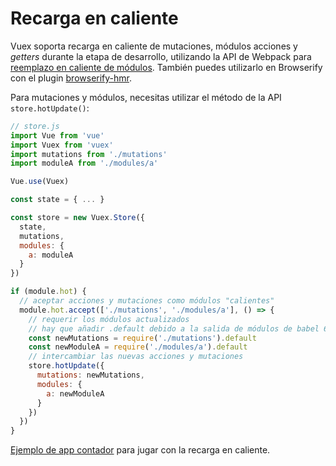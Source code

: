 # Recarga en caliente

Vuex soporta recarga en caliente de mutaciones, módulos acciones y _getters_ durante la etapa de desarrollo, utilizando la API de Webpack para [reemplazo en caliente de módulos](https://webpack.github.io/docs/hot-module-replacement.html). También puedes utilizarlo en Browserify con el plugin [browserify-hmr](https://github.com/AgentME/browserify-hmr/).

Para mutaciones y módulos, necesitas utilizar el método de la API `store.hotUpdate()`:

``` js
// store.js
import Vue from 'vue'
import Vuex from 'vuex'
import mutations from './mutations'
import moduleA from './modules/a'

Vue.use(Vuex)

const state = { ... }

const store = new Vuex.Store({
  state,
  mutations,
  modules: {
    a: moduleA
  }
})

if (module.hot) {
  // aceptar acciones y mutaciones como módulos "calientes"
  module.hot.accept(['./mutations', './modules/a'], () => {
    // requerir los módulos actualizados
    // hay que añadir .default debido a la salida de módulos de babel 6
    const newMutations = require('./mutations').default
    const newModuleA = require('./modules/a').default
    // intercambiar las nuevas acciones y mutaciones
    store.hotUpdate({
      mutations: newMutations,
      modules: {
        a: newModuleA
      }
    })
  })
}
```

[Ejemplo de app contador](https://github.com/vuejs/vuex/tree/dev/examples/counter-hot) para jugar con la recarga en caliente.
